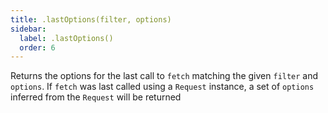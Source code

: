 ```yaml
---
title: .lastOptions(filter, options)
sidebar:
  label: .lastOptions()
  order: 6
---
```


Returns the options for the last call to `fetch` matching the given `filter` and `options`. If `fetch` was last called using a `Request` instance, a set of `options` inferred from the `Request` will be returned
